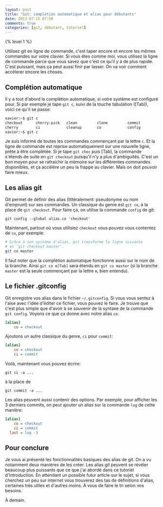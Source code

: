 ```yaml
---
layout: post
title: "Git: complétion automatique et alias pour débutants"
date: 2013-07-15 07:50
comments: true
categories: [git, débutant, tutoriel]
---
```


{% level 1 %}

Utilisez git en ligne de commande, c'est taper encore et encore les mêmes
commandes sur votre clavier. Si vous êtes comme moi, vous utilisez la
ligne de commande parce que vous savez que c'est ce qu'il y a de plus
rapide. C'est puissant, mais ça peut aussi finir par lasser. On va voir
comment accélerer encore les choses.

<!-- more -->

Complétion automatique
----------------------
Il y a tout d'abord la complétion automatique, si votre système est
configuré pour. Si par exemple je tape `git c`, suivi de la touche
tabulation ([Tab]), voici ce qu'il se passe:

``` bash
xavier:~$ git c
checkout      cherry-pick   clean         clone         commit 
cherry        ci            cleanup       co            config 
xavier:~$ git c
```

Je suis informé de toutes les commandes commençant par la lettre `c`. Et la
ligne de commande est reprise automatiquement sur une nouvelle ligne, prête à
être complétée. Si je tape `git chec` puis [Tab], la commande s'étends de suite
en `git checkout` puisqu'il n'y a plus d'ambiguités. C'est un bon moyen pour se
rafraichir la mémoire sur les différentes commandes disponibles, et ça accélère
un peu la frappe au clavier. Mais on doit pouvoir faire mieux.


Les alias git
---------
Git permet de définir des alias (littéralement: pseudonyme ou nom d'emprunt) sur
ses commandes. Un classique du genre est `git co`, à la place de `git
checkout`. Pour faire ça, on utilise la commande `config` de git:

    git config --global alias.co 'checkout'

Maintenant, partout où vous utilisiez `checkout` vous pouvez vous contentez
de `co`, par exemple:

``` bash
# Grâce à son système d'alias, git transforme la ligne suivante
# en 'git checkout master'.
git co master
```

Il faut noter que la complétion automatique fonctionne aussi sur le nom de
la branche. Ainsi `git co m[Tab]` sera étendu en `git co master` (si la
branche `master` est la seule commençant par la lettre `m`, bien entendu).

Le fichier .gitconfig
---------------------
Git enregistre vos alias dans le fichier `~/.gitconfig`. Si vous vous sentez
à l'aise avec l'idée d'éditer ce fichier, vous pouvez le faire. Je trouve
que c'est plus simple que d'avoir à se souvenir de la syntaxe de la
commande `git config`. Voyons ce que ça donne avec notre alias `co`:

``` ini section [alias] de .gitconfig - exemple 1
[alias]
	co = checkout
```

Ajoutons un autre classique du genre, `ci` pour `commit`:

``` ini section [alias] de .gitconfig - exemple 2
[alias]
	co = checkout
	ci = commit
```

Voilà, maintenant vous pouvez écrire:

    git ci -a ...

à la place de

    git commit -a ...

Les alias peuvent aussi contenir des options. Par exemple, pour afficher les
3 derniers commits, on peut ajouter un alias sur la commande `log` de cette
manière:

``` ini section [alias] de .gitconfig - exemple 3
[alias]
	co = checkout
	ci = commit
  last = log -3
```

Pour conclure
-------------
Je vous ai présenté les fonctionnalités basiques des alias de git. On a vu
notamment deux manières de les créer. Les alias git
peuvent se révéler beaucoup plus puissants que ce que j'ai abordé dans
ce tutoriel d'introduction. En attendant un possible futur article sur
le sujet, si vous
cherchez un peu sur internet vous trouverez des tas de définitions
d'alias, certaines très utiles et d'autres moins. À vous de faire le tri
selon vos besoins.

À demain.
